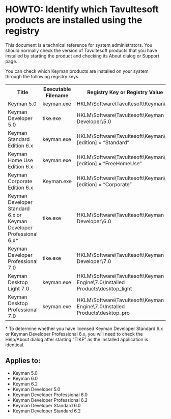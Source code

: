 # HOWTO: Identify which Tavultesoft products are installed using the registry

<p>This document is a technical reference for system administrators.  You should normally check the version of Tavultesoft products that you have installed by starting the product and checking its About dialog or Support page.</p>

<p>You can check which Keyman products are installed on your system through the following registry keys.</p>

<table class='display grid'>
<tr><th>Title</th><th>Executable Filename</th><th>Registry Key or Registry Value</th></tr>
<tr><td>Keyman 5.0</td><td>keyman.exe</td><td>HKLM\Software\Tavultesoft\Keyman\5.0</td></tr>
<tr><td>Keyman Developer 5.0</td><td>tike.exe</td><td>HKLM\Software\Tavultesoft\Keyman Developer\5.0</td></tr>
<tr><td>Keyman Standard Edition 6.x</td><td>keyman.exe</td><td>HKLM\Software\Tavultesoft\Keyman\6.0 [edition] = “Standard”</td></tr>
<tr><td>Keyman Home Use Edition 6.x</td><td>keyman.exe</td><td>HKLM\Software\Tavultesoft\Keyman\6.0 [edition] = “FreeHomeUse”</td></tr>
<tr><td>Keyman Corporate Edition 6.x</td><td>Keyman.exe</td><td>HKLM\Software\Tavultesoft\Keyman\6.0 [edition] = “Corporate”</td></tr>
<tr><td>Keyman Developer Standard 6.x or<br/>
Keyman Developer Professional 6.x*</td><td>tike.exe</td><td>HKLM\Software\Tavultesoft\Keyman Developer\6.0</td></tr>
<tr><td>Keyman Developer Professional 7.0</td><td>tike.exe</td><td>HKLM\Software\Tavultesoft\Keyman Developer\7.0</td></tr>
<tr><td>Keyman Desktop Light 7.0</td><td>keyman.exe</td><td>HKLM\Software\Tavultesoft\Keyman Engine\7.0\Installed Products\desktop_light</td></tr>
<tr><td>Keyman Desktop Professional 7.0</td><td>keyman.exe</td><td>HKLM\Software\Tavultesoft\Keyman Engine\7.0\Installed Products\desktop_pro</td></tr>
</table>

<p>* To determine whether you have licensed Keyman Developer Standard 6.x or Keyman Developer Professional 6.x, you will need to check the Help/About dialog after starting “TIKE” as the installed application is identical.</p>


## Applies to:
 * Keyman 5.0
 * Keyman 6.0
 * Keyman 6.2
 * Keyman Developer 5.0
 * Keyman Developer Professional 6.0
 * Keyman Developer Professional 6.2
 * Keyman Developer Standard  6.0
 * Keyman Developer Standard 6.2
